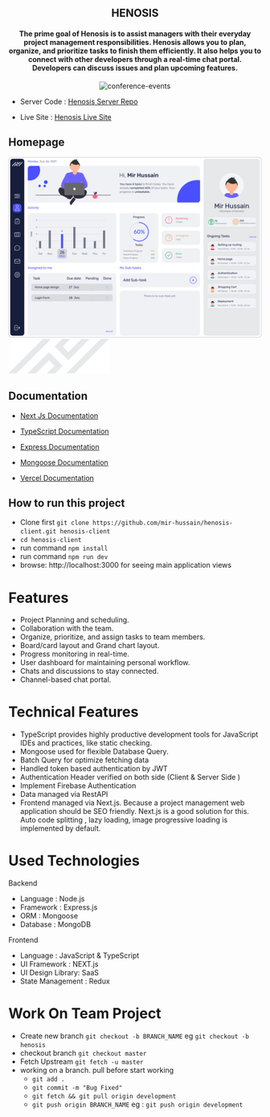 <h2 align="center"> HENOSIS </h2>
<h4 align="center"> The prime goal of  Henosis is to assist managers with their everyday project management responsibilities. Henosis allows you to plan, organize, and prioritize tasks to finish them efficiently. It also helps you to connect with other developers through a real-time chat portal. Developers can discuss issues and plan upcoming features.
</h4>

<p align="center">      
      <img src="https://miro.medium.com/max/6000/1*ZQywXQQMs32Dray68Sjptg.jpeg" alt="conference-events"  width="500px" /> </br>
</p>

- Server Code : [Henosis Server Repo](https://github.com/mir-hussain/henosis-server)

- Live Site : [Henosis Live Site](henosis.vercel.app)

## Homepage

![Homepage Henosis](public/images/dashboard.png)
![Homepage Developer's Book](public/images/logo.png)

## Documentation

- [Next Js Documentation](https://nextjs.org/docs)

- [TypeScript Documentation ](https://www.typescriptlang.org/docs/)
- [ Express Documentation ](https://expressjs.com/en/starter/installing.html)
- [ Mongoose Documentation ](https://mongoosejs.com/docs/index.html)
- [ Vercel Documentation ](https://nextjs.org/docs/deployment)

## How to run this project

- Clone first `git clone https://github.com/mir-hussain/henosis-client.git henosis-client`
- `cd henosis-client`
- run command `npm install`
- run command `npm run dev`
- browse: http://localhost:3000 for seeing main application views

# Features

- Project Planning and scheduling.
- Collaboration with the team.
- Organize, prioritize, and assign tasks to team members.
- Board/card layout and Grand chart layout.
- Progress monitoring in real-time.
- User dashboard for maintaining personal workflow.
- Chats and discussions to stay connected.
- Channel-based chat portal.

# Technical Features

- TypeScript provides highly productive development tools for JavaScript IDEs and practices, like static checking.
- Mongoose used for flexible Database Query.
- Batch Query for optimize fetching data
- Handled token based authentication by JWT
- Authentication Header verified on both side (Client & Server Side )
- Implement Firebase Authentication
- Data managed via RestAPI
- Frontend managed via Next.js. Because a project management web application should be SEO friendly. Next.js is a good solution for this. Auto code splitting , lazy loading, image progressive loading is implemented by default.

# Used Technologies

Backend

- Language : Node.js
- Framework : Express.js
- ORM : Mongoose
- Database : MongoDB

Frontend

- Language : JavaScript & TypeScript
- UI Framework : NEXT.js
- UI Design Library: SaaS
- State Management : Redux

# Work On Team Project

- Create new branch `git checkout -b BRANCH_NAME` eg `git checkout -b henosis`
- checkout branch `git checkout master`
- Fetch Upstream `git fetch -u master`
- working on a branch. pull before start working
  - `git add .`
  - `git commit -m "Bug Fixed"`
  - `git fetch && git pull origin development`
  - `git push origin BRANCH_NAME` eg : `git push origin development`
